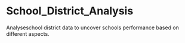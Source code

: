 # School_District_Analysis
Analyseschool district data to uncover schools performance based on different aspects.
